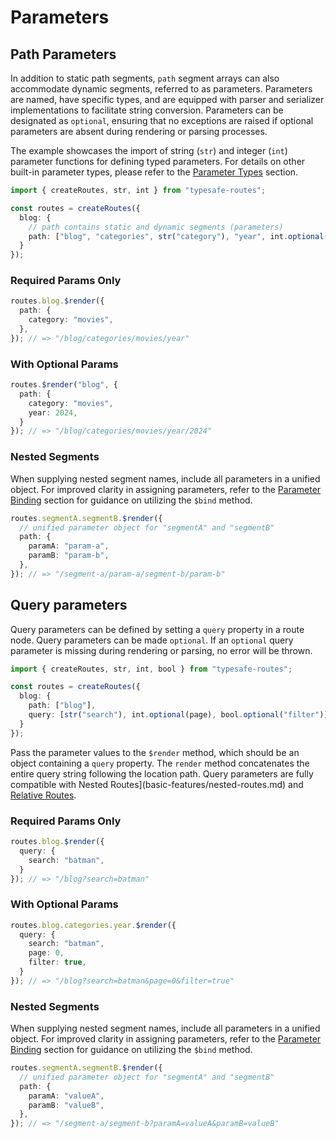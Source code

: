 # Parameters

## Path Parameters

In addition to static path segments, `path` segment arrays can also accommodate dynamic segments, referred to as parameters. Parameters are named, have specific types, and are equipped with parser and serializer implementations to facilitate string conversion. Parameters can be designated as `optional`, ensuring that no exceptions are raised if optional parameters are absent during rendering or parsing processes.

The example showcases the import of string (`str`) and integer (`int`) parameter functions for defining typed parameters. For details on other built-in parameter types, please refer to the [Parameter Types](basic-features/parameter-types.md) section.

``` ts
import { createRoutes, str, int } from "typesafe-routes";

const routes = createRoutes({
  blog: {
    // path contains static and dynamic segments (parameters)
    path: ["blog", "categories", str("category"), "year", int.optional("year")]
  }
});
```

<!-- tabs:start -->
### **Required Params Only**
``` ts
routes.blog.$render({
  path: {
    category: "movies",
  },
}); // => "/blog/categories/movies/year"
```

### **With Optional Params**
``` ts
routes.$render("blog", {
  path: {
    category: "movies",
    year: 2024,
  }
}); // => "/blog/categories/movies/year/2024"
```

### **Nested Segments**

When supplying nested segment names, include all parameters in a unified object. For improved clarity in assigning parameters, refer to the [Parameter Binding](basic-features/parameter-binding.md) section for guidance on utilizing the `$bind` method.

``` ts
routes.segmentA.segmentB.$render({
  // unified parameter object for "segmentA" and "segmentB"
  path: {
    paramA: "param-a",
    paramB: "param-b",
  },
}); // => "/segment-a/param-a/segment-b/param-b"
```

<!-- tabs:end -->

## Query parameters

Query parameters can be defined by setting a `query` property in a route node. Query parameters can be made `optional`. If an `optional` query parameter is missing during rendering or parsing, no error will be thrown.

``` ts
import { createRoutes, str, int, bool } from "typesafe-routes";

const routes = createRoutes({
  blog: {
    path: ["blog"],
    query: [str("search"), int.optional(page), bool.optional("filter")]
  }
});
```

Pass the parameter values to the `$render` method, which should be an object containing a `query` property. The `render` method concatenates the entire query string following the location path. Query parameters are fully compatible with Nested Routes](basic-features/nested-routes.md) and [Relative Routes](basic-features/relative-routes.md).

<!-- tabs:start -->
### **Required Params Only**
``` ts
routes.blog.$render({
  query: {
    search: "batman",
  }
}); // => "/blog?search=batman"
```

### **With Optional Params**

``` ts
routes.blog.categories.year.$render({
  query: {
    search: "batman",
    page: 0,
    filter: true,
  }
}); // => "/blog?search=batman&page=0&filter=true"
```

### **Nested Segments**

When supplying nested segment names, include all parameters in a unified object. For improved clarity in assigning parameters, refer to the [Parameter Binding](basic-features/parameter-binding.md) section for guidance on utilizing the `$bind` method.

``` ts
routes.segmentA.segmentB.$render({
  // unified parameter object for "segmentA" and "segmentB"
  path: {
    paramA: "valueA",
    paramB: "valueB",
  },
}); // => "/segment-a/segment-b?paramA=valueA&paramB=valueB"
```

<!-- tabs:end -->